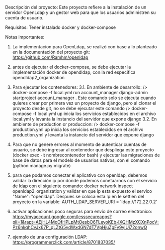 Descripción del proyecto:
  Este proyecto refiere a la instalación de un servidor OpenLdap y un gestor web para que los usuarios 
  administren su cuenta de usuario.

Requisitos:
  Tener instalado docker y docker-compose

Notas importantes:
  1. La implementacion para OpenLdap, se realizó con base a lo planteado en la documentación del proyecto git: https://github.com/Ramhm/openldap
  2. antes de ejecutar el docker-compose, se debe ejecutar la implementación docker de opendldap, con la red especifica opendldap2_organization
  3. Para ejecutar los contenedores:
      3.1. En ambiente de desarrollo:
           /> docker-compose -f local.yml run account_manager django-admin startproject account_manager .
              Este comando solo se ejecuta cuando quieres crear por primera vez un proyecto de django, 
              pero al clonar el proyecto desde git, no se debe ejecutar este comando
           /> docker-compose -f local.yml up
              inicia los servicios establecidos en el archivo local.yml y levanta la instancio del servidor que expone django
      3.2. En ambiente de production or produccion:
           /> docker-compose -f production.yml up
              inicia los servicios establecidos en el archivo production.yml y levanta la instancio del servidor que expone django
  4. Para que no genere errores al momento de autenticar cuentas de usuario, se debe ingresar al contenedor que despliega este proyecto (docker exec -it nombrecontenedor bash) y ejecutar las migraciones de base de datos para el modelo de usuarios nativos, con el comando (python manage.py migrate)

  5. para que podamos conectar el aplicativo con openldap, debemos validar la dirección ip por donde podemos conetaarnos con el servicio de ldap con el siguiente comando:  docker network inspect openldap2_organization y validar en que ip esta expuesto el servico  "Name": "openldap".
  Despues se coloca esta Ip en le settien del proyecto en la variable: AUTH_LDAP_SERVER_URI = 'ldap://172.22.0.2'

  6. activar aplicaciones poco seguras para envío de correo electronico: https://myaccount.google.com/lesssecureapps?pli=1&rapt=AEjHL4MoOfHPLpMtOesbO6FLeyoKEb-lXQHMzXCXnPocV-Pz6nkqhCvJx67P_qLZtG5ydWxdGN7dT7VpHjuZgFy9yIUi72onwQ

  7. ejemplo de una configuración LDAP: https://programmerclick.com/article/8701837035/
  
           